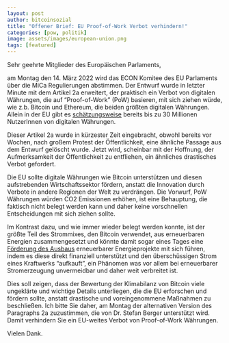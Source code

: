 ```yaml
---
layout: post
author: bitcoinsozial
title: "Offener Brief: EU Proof-of-Work Verbot verhindern!"
categories: [pow, politik]
image: assets/images/european-union.png
tags: [featured]
---
```


Sehr geehrte Mitglieder des Europäischen Parlaments,

am Montag den 14. März 2022 wird das ECON Komitee des EU Parlaments über die MiCa Regulierungen abstimmen. Der Entwurf wurde in letzter Minute mit dem Artikel 2a erweitert, der praktisch ein Verbot von digitalen Währungen, die auf “Proof-of-Work” (PoW) basieren, mit sich ziehen würde, wie z.b. Bitcoin und Ethereum, die beiden größten digitalen Währungen. Allein in der EU gibt es [schätzungsweise](https://triple-a.io/white-paper-cryptocurrency-adoption-across-europe-and-america-2021/) bereits bis zu 30 Millionen NutzerInnen von digitalen Währungen.

Dieser Artikel 2a wurde in kürzester Zeit eingebracht, obwohl bereits vor Wochen, nach großem Protest der Öffentlichkeit, eine ähnliche Passage aus dem Entwurf gelöscht wurde. Jetzt wird, scheinbar mit der Hoffnung, der Aufmerksamkeit der Öffentlichkeit zu entfliehen, ein ähnliches drastisches Verbot gefordert.

Die EU sollte digitale Währungen wie Bitcoin unterstützen und diesen aufstrebenden Wirtschaftssektor fördern, anstatt die Innovation durch Verbote in andere Regionen der Welt zu verdrängen. Die Vorwurf, PoW Währungen würden CO2 Emissionen erhöhen, ist eine Behauptung, die faktisch nicht belegt werden kann und daher keine vorschnellen Entscheidungen mit sich ziehen sollte.

Im Kontrast dazu, und wie immer wieder belegt werden konnte, ist der größte Teil des Strommixes, den Bitcoin verwendet, aus erneuerbaren Energien zusammengesetzt und könnte damit sogar eines Tages eine [Förderung des Ausbaus](https://assets.ctfassets.net/2d5q1td6cyxq/2D2BnksJjavw4a6SUvAPwZ/c42a9e3a520b0cc3b230cda3b43eead5/BCEI_White_Paper_.pdf) erneuerbarer Energieprojekte mit sich führen, indem es diese direkt finanziell unterstützt und den überschüssigen Strom eines Kraftwerks “aufkauft”, ein Phänomen was vor allem bei erneuerbarer Stromerzeugung unvermeidbar und daher weit verbreitet ist.

Dies soll zeigen, dass der Bewertung der Klimabilanz von Bitcoin viele ungeklärte und wichtige Details unterliegen, die die EU erforschen und fördern sollte, anstatt drastische und voreingenommene Maßnahmen zu beschließen. Ich bitte Sie daher, am Montag der alternativen Version des Paragraphs 2a zuzustimmen, die von Dr. Stefan Berger unterstützt wird. Damit verhindern Sie ein EU-weites Verbot von Proof-of-Work Währungen.

Vielen Dank.
